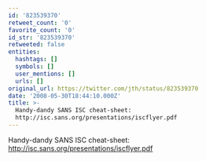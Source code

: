 ```yaml
---
id: '823539370'
retweet_count: '0'
favorite_count: '0'
id_str: '823539370'
retweeted: false
entities:
  hashtags: []
  symbols: []
  user_mentions: []
  urls: []
original_url: https://twitter.com/jth/status/823539370
date: '2008-05-30T18:44:10.000Z'
title: >-
  Handy-dandy SANS ISC cheat-sheet:
  http://isc.sans.org/presentations/iscflyer.pdf
---
```


Handy-dandy SANS ISC cheat-sheet: http://isc.sans.org/presentations/iscflyer.pdf